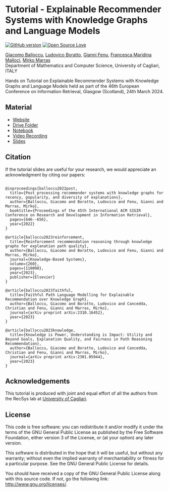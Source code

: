 # Tutorial - Explainable Recommender Systems with Knowledge Graphs and Language Models


[![GitHub version](https://badge.fury.io/gh/boennemann%2Fbadges.svg)](http://badge.fury.io/gh/boennemann%2Fbadges)
[![Open Source Love](https://badges.frapsoft.com/os/gpl/gpl.svg?v=102)](https://github.com/ellerbrock/open-source-badge/)

[Giacomo Balloccu](https://scholar.google.com/citations?user=SKF5qv8AAAAJ),
[Ludovico Boratto](https://scholar.google.com/citations?user=1unjC10AAAAJ),
[Gianni Fenu](https://scholar.google.com/citations?user=riCjuhkAAAAJ),
[Francesca Maridina Malloci](https://scholar.google.com/citations?user=H56pYLcAAAAJ&hl=it),
[Mirko Marras](https://scholar.google.com/citations?user=JZhqKBIAAAAJ)
<br/>Department of Mathematics and Computer Science, University of Cagliari, ITALY

Hands on Tutorial on Explainable Recommender Systems with Knowledge Graphs and Language Models held as part of the 46th European Conference on Information Retrieval, Glasgow (Scotland), 24th March 2024. 


## Material
- [Website](https://explainablerecsys.github.io/ecir2024/)
- [Drive Folder](https://drive.google.com/drive/folders/18pEKcUSWt0uFGqDukk6pcP0RASxuexYr?usp=drive_link)
- [Notebook](https://colab.research.google.com/drive/1hQ2uVky_00iF5yiZrsRRQnzJ6v-qaTN7?usp=drive_link)
- [Video Recording]()
- [Slides]()


## Citation 
If the tutorial slides are useful for your research, we would appreciate an acknowledgment by citing our papers:

```

@inproceedings{balloccu2022post,
  title={Post processing recommender systems with knowledge graphs for recency, popularity, and diversity of explanations},
  author={Balloccu, Giacomo and Boratto, Ludovico and Fenu, Gianni and Marras, Mirko},
  booktitle={Proceedings of the 45th International ACM SIGIR Conference on Research and Development in Information Retrieval},
  pages={646--656},
  year={2022}
}

@article{balloccu2023reinforcement,
  title={Reinforcement recommendation reasoning through knowledge graphs for explanation path quality},
  author={Balloccu, Giacomo and Boratto, Ludovico and Fenu, Gianni and Marras, Mirko},
  journal={Knowledge-Based Systems},
  volume={260},
  pages={110098},
  year={2023},
  publisher={Elsevier}
}

@article{balloccu2023faithful,
  title={Faithful Path Language Modelling for Explainable Recommendation over Knowledge Graph},
  author={Balloccu, Giacomo and Boratto, Ludovico and Cancedda, Christian and Fenu, Gianni and Marras, Mirko},
  journal={arXiv preprint arXiv:2310.16452},
  year={2023}
}

@article{balloccu2023knowledge,
  title={Knowledge is Power, Understanding is Impact: Utility and Beyond Goals, Explanation Quality, and Fairness in Path Reasoning Recommendation},
  author={Balloccu, Giacomo and Boratto, Ludovico and Cancedda, Christian and Fenu, Gianni and Marras, Mirko},
  journal={arXiv preprint arXiv:2301.05944},
  year={2023}
}
```




## Acknowledgements
This tutorial is produced with joint and equal effort of all the authors from the RecSys lab at [University of Cagliari](https://www.unica.it/unica/en/homepage.page).


## License
This code is free software: you can redistribute it and/or modify it under the terms of the GNU General Public License as published by the Free Software Foundation, either version 3 of the License, or (at your option) any later version.

This software is distributed in the hope that it will be useful, but without any warranty; without even the implied warranty of merchantability or fitness for a particular purpose. See the GNU General Public License for details.

You should have received a copy of the GNU General Public License along with this source code. If not, go the following link: http://www.gnu.org/licenses/.


